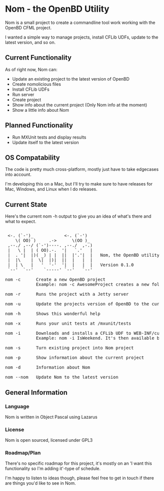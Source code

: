 # Nom - the OpenBD Utility
Nom is a small project to create a commandline tool work working with the OpenBD CFML project.

I wanted a simple way to manage projects, install CFLib UDFs, update to the latest version, and so on.

## Current Functionality

As of right now, Nom can:
* Update an existing project to the latest version of OpenBD
* Create nomolicious files
* Install CFLib UDFs
* Run server
* Create project
* Show info about the current project (Only Nom info at the moment)
* Show a little info about Nom

## Planned Functionality
* Run MXUnit tests and display results
* Update itself to the latest version

## OS Compatability
The code is pretty much cross-platform, mostly just have to take edgecases into account.

I'm developing this on a Mac, but I'll try to make sure to have releases for Mac, Windows, and Linux when I do releases.

## Current State
Here's the current nom -h output to give you an idea of what's there and what to expect.

<pre>

 <-. (`-')_            <-. (`-')  
    \( OO) )     .->      \(OO )_ 
 ,--./ ,--/ (`-')----. ,--./  ,-.)
 |   \ |  | ( OO).-.  '|   `.'   |
 |  . '|  |)( _) | |  ||  |'.'|  |   Nom, the OpenBD utility
 |  |\    |  \|  |)|  ||  |   |  |
 |  | \   |   '  '-'  '|  |   |  |   Version 0.1.0
 `--'  `--'    `-----' `--'   `--'
 
nom -c      Create a new OpenBD project
            Example: nom -c AwesomeProject creates a new folder AwesomeProject and installs the latest OpenBD version
 
nom -r      Runs the project with a Jetty server
 
nom -u      Update the projects version of OpenBD to the current Nightly
 
nom -h      Shows this wonderful help
 
nom -x      Runs your unit tests at /mxunit/tests
 
nom -i      Downloads and installs a CFLib UDF to WEB-INF/customtags/cflib/
            Example: nom -i IsWeekend. It's then available by calling IsWeekend() from CFML
 
nom -s      Turn existing project into Nom project
 
nom -p      Show information about the current project
 
nom -d      Information about Nom
 
nom --nom   Update Nom to the latest version
</pre>

## General Information

### Language
Nom is written in Object Pascal using Lazarus

### License
Nom is open sourced, licensed under GPL3

### Roadmap/Plan
There's no specific roadmap for this project, it's mostly on an 'I want this functionality so I'm adding it'-type of schedule.

I'm happy to listen to ideas though, please feel free to get in touch if there are things you'd like to see in Nom.
